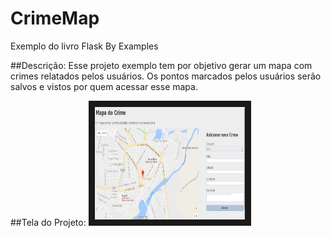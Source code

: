 # CrimeMap
Exemplo do livro Flask By Examples

##Descrição:
Esse projeto exemplo tem por objetivo gerar um mapa com crimes relatados pelos usuários. Os pontos marcados pelos usuários serão salvos e vistos por quem acessar esse mapa.

##Tela do Projeto:
<img src="img/tela.png" alt="CrimeMap" width="240" height="180" border="10" />
